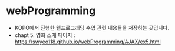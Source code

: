 # webProgramming
- KOPO에서 진행한 웹프로그래밍 수업 관련 내용들을 저장하는 곳입니다.
- chapt 5. 영화 소개 페이지 : https://swyeo118.github.io/webProgramming/AJAX/ex5.html